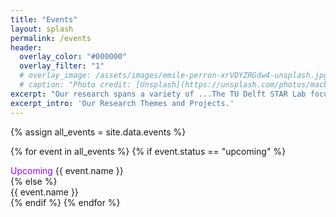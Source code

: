 ```yaml
---
title: "Events"
layout: splash
permalink: /events
header:
  overlay_color: "#000000"
  overlay_filter: "1"
  # overlay_image: /assets/images/emile-perron-xrVDYZRGdw4-unsplash.jpg
  # caption: "Photo credit: [Unsplash](https://unsplash.com/photos/macbook-pro-showing-programming-language-xrVDYZRGdw4)"
excerpt: "Our research spans a variety of ...The TU Delft STAR Lab focuses on individuals and groups who face many options or complicated implications. We research how bringing together data and models, peoples' preferences, and AI reasoning can facilitate outcomes better for society. We make impact through partnering with companies, universities, municipalities, and government departments."
excerpt_intro: 'Our Research Themes and Projects.'
---
```

{% assign all_events = site.data.events %}

{% for event in all_events %}
  {% if event.status == "upcoming" %}
  <div class='notice--primary'>
<font color="#9900FF"> Upcoming </font>{{ event.name }} 
  </div>
{% else %}
  <div class='notice--primary'>
{{ event.name }}

  </div>
  {% endif %}
{% endfor %}